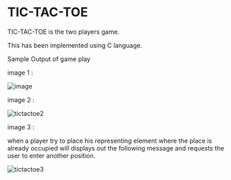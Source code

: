 # TIC-TAC-TOE
TIC-TAC-TOE  is the two players game.

This has been implemented using C language.

Sample Output of game play 

image 1 :

![image](https://user-images.githubusercontent.com/112941218/230324287-ecea2194-6b86-439b-b10f-77850112d7a1.png)

image 2 :

![tictactoe2](https://user-images.githubusercontent.com/112941218/230324696-bdd36a75-2910-4ec6-956d-8c143c2477d5.png)


image 3 : 

when a player try to place his representing element where the place is already occupied will displays out the following message and requests the user to enter another position.

![tictactoe3](https://user-images.githubusercontent.com/112941218/230324944-b538dee0-17ab-47af-8dbd-6cc5f5f47a61.png)

